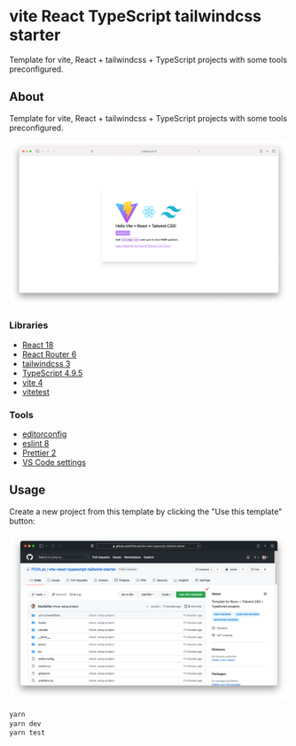 # vite React TypeScript tailwindcss starter

Template for vite, React + tailwindcss + TypeScript projects with some tools preconfigured.

## About

Template for vite, React + tailwindcss + TypeScript projects with some tools preconfigured.

![Screenshot](assets/screenshot.png)

### Libraries

- [React 18](https://reactjs.org/)
- [React Router 6](https://reactrouter.com)
- [tailwindcss 3](https://tailwindcss.com/)
- [TypeScript 4.9.5](https://www.typescriptlang.org/)
- [vite 4](https://vitejs.dev/)
- [vitetest](https://vitest.dev/)

### Tools

- [editorconfig](https://editorconfig.org/)
- [eslint 8](https://eslint.org/)
- [Prettier 2](https://prettier.io/)
- [VS Code settings](https://code.visualstudio.com/)

## Usage

Create a new project from this template by clicking the "Use this template" button:

![](assets/template-usage.png)

```bash
yarn
yarn dev
yarn test
```
